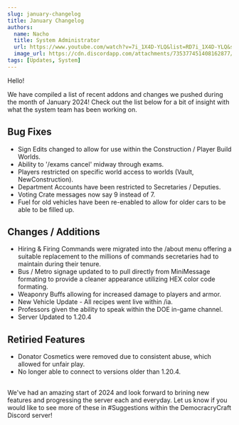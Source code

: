 ```yaml
---
slug: january-changelog
title: January Changelog
authors:
  name: Nacho
  title: System Administrator
  url: https://www.youtube.com/watch?v=7i_1X4D-YLQ&list=RD7i_1X4D-YLQ&start_radio=1
  image_url: https://cdn.discordapp.com/attachments/735377451408162877/1203700547354365972/nacho.png?ex=65d20c7e&is=65bf977e&hm=ec1ca699091fb65ac9b9497f764831dd79de98df0ba86c5863a10de196419543&
tags: [Updates, System]
---
```



Hello!

We have compiled a list of recent addons and changes we pushed during the month of January 2024! Check out the list below for a bit of insight with what the system team has been working on.

## Bug Fixes
- Sign Edits changed to allow for use within the Construction / Player Build Worlds.
- Ability to '/exams cancel' midway through exams.
- Players restricted on specific world access to worlds (Vault, NewConstruction).
- Department Accounts have been restricted to Secretaries / Deputies.
- Voting Crate messages now say 9 instead of 7.
- Fuel for old vehicles have been re-enabled to allow for older cars to be able to be filled up.

## Changes / Additions
- Hiring & Firing Commands were migrated into the /about menu offering a suitable replacement to the millions of commands secretaries had to maintain during their tenure.
- Bus / Metro signage updated to to pull directly from MiniMessage formating to provide a cleaner appearance utilizing HEX color code formating.
- Weaponry Buffs allowing for increased damage to players and armor.
- New Vehicle Update - All recipes went live within /ia.
- Professors given the ability to speak within the DOE in-game channel.
- Server Updated to 1.20.4

## Retiried Features
- Donator Cosmetics were removed due to consistent abuse, which allowed for unfair play.
- No longer able to connect to versions older than 1.20.4.

## 
We've had an amazing start of 2024 and look forward to brining new features and progressing the server each and everyday. Let us know if you would like to see more of these in #Suggestions within the DemocracryCraft Discord server!
